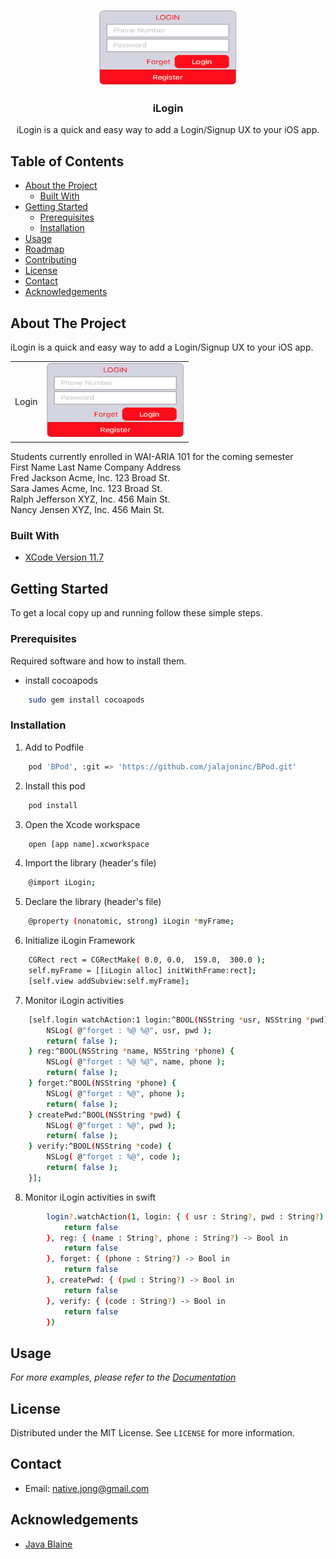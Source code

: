 <!--
*** Thanks for checking out this README Template. If you have a suggestion that would
*** make this better, please fork the repo and create a pull request or simply open
*** an issue with the tag "enhancement".
*** Thanks again! Now go create something AMAZING! :D
***
***
***
*** To avoid retyping too much info. Do a search and replace for the following:
*** github_username, repo_name, twitter_handle, email
-->





<!-- PROJECT SHIELDS -->
<!--
*** I'm using markdown "reference style" links for readability.
*** Reference links are enclosed in brackets [ ] instead of parentheses ( ).
*** See the bottom of this document for the declaration of the reference variables
*** for contributors-url, forks-url, etc. This is an optional, concise syntax you may use.
*** https://www.markdownguide.org/basic-syntax/#reference-style-links
-->

<!-- PROJECT LOGO -->
<br />
<p align="center">
  <a href="https://github.com/github_username/repo_name">
    <img src="/images/login.png" alt="My cool logo" width="220" height="120"/>
  </a>

  <h3 align="center">iLogin</h3>

  <p align="center">
     iLogin is a quick and easy way to add a Login/Signup UX to your iOS app.
  </p>
</p>



<!-- TABLE OF CONTENTS -->
## Table of Contents

* [About the Project](#about-the-project)
  * [Built With](#built-with)
* [Getting Started](#getting-started)
  * [Prerequisites](#prerequisites)
  * [Installation](#installation)
* [Usage](#usage)
* [Roadmap](#roadmap)
* [Contributing](#contributing)
* [License](#license)
* [Contact](#contact)
* [Acknowledgements](#acknowledgements)



<!-- ABOUT THE PROJECT -->
## About The Project

iLogin is a quick and easy way to add a Login/Signup UX to your iOS app.
<table  border="0" >
  <tr>
    <td>Login</td>
    <td><img src="/images/login.png" width=220 height=120></td>
  </tr>
 </table>

<div role="table"
     aria-label="Students"
     aria-describedby="students_table_desc">
  <div id="students_table_desc">
    Students currently enrolled in WAI-ARIA 101 for the coming semester
  </div>
  <div role="rowgroup">
    <div role="row">
      <span role="columnheader">
        First Name
      </span>
      <span role="columnheader">
        Last Name
      </span>
      <span role="columnheader">
        Company
      </span>
      <span role="columnheader">
        Address
      </span>
    </div>
  </div>
  <div role="rowgroup">
    <div role="row">
      <span role="cell">
        Fred
      </span>
      <span role="cell">
        Jackson
      </span>
      <span role="cell">
        Acme, Inc.
      </span>
      <span role="cell">
        123 Broad St.
      </span>
    </div>
    <div role="row">
      <span role="cell">
        Sara
      </span>
      <span role="cell">
        James
      </span>
      <span role="cell">
        Acme, Inc.
      </span>
      <span role="cell">
        123 Broad St.
      </span>
    </div>
    <div role="row">
      <span role="cell">
        Ralph
      </span>
      <span role="cell">
        Jefferson
      </span>
      <span role="cell">
        XYZ, Inc.
      </span>
      <span role="cell">
        456 Main St.
      </span>
    </div>
    <div role="row">
      <span role="cell">
        Nancy
      </span>
      <span role="cell">
        Jensen
      </span>
      <span role="cell">
        XYZ, Inc.
      </span>
      <span role="cell">
        456 Main St.
      </span>
    </div>
  </div>
</div>

### Built With

* [XCode Version 11.7](#about-the-project) 


<!-- GETTING STARTED -->
## Getting Started

To get a local copy up and running follow these simple steps.

### Prerequisites

Required software and how to install them.
* install cocoapods
```sh
    sudo gem install cocoapods 
```

### Installation

1. Add to Podfile
```sh
    pod 'BPod', :git => 'https://github.com/jalajoninc/BPod.git'
```
2. Install this pod
```sh
    pod install 
```

3. Open the Xcode workspace
```sh
    open [app name].xcworkspace 
```

4. Import the library (header's file)
```sh
    @import iLogin;
```

5. Declare the library (header's file)
```sh
    @property (nonatomic, strong) iLogin *myFrame;
```

6. Initialize iLogin Framework
```sh
    CGRect rect = CGRectMake( 0.0, 0.0,  159.0,  300.0 );
    self.myFrame = [[iLogin alloc] initWithFrame:rect];
    [self.view addSubview:self.myFrame];
```

7. Monitor iLogin activities
```sh
    [self.login watchAction:1 login:^BOOL(NSString *usr, NSString *pwd) {
        NSLog( @"forget : %@ %@", usr, pwd );
        return( false );
    } reg:^BOOL(NSString *name, NSString *phone) {
        NSLog( @"forget : %@ %@", name, phone );
        return( false );
    } forget:^BOOL(NSString *phone) {
        NSLog( @"forget : %@", phone );
        return( false );
    } createPwd:^BOOL(NSString *pwd) {
        NSLog( @"forget : %@", pwd );
        return( false );
    } verify:^BOOL(NSString *code) {
        NSLog( @"forget : %@", code );
        return( false );
    }];
```

8. Monitor iLogin activities in swift
```sh
        login?.watchAction(1, login: { ( usr : String?, pwd : String?) -> Bool in
            return false
        }, reg: { (name : String?, phone : String?) -> Bool in
            return false
        }, forget: { (phone : String?) -> Bool in
            return false
        }, createPwd: { (pwd : String?) -> Bool in
            return false
        }, verify: { (code : String?) -> Bool in
            return false
        })
```



<!-- USAGE EXAMPLES -->
## Usage

_For more examples, please refer to the [Documentation](https://example.com)_



<!-- LICENSE -->
## License

Distributed under the MIT License. See `LICENSE` for more information.



<!-- CONTACT -->
## Contact
* Email: [native.jong@gmail.com]()

<!-- ACKNOWLEDGEMENTS -->
## Acknowledgements
* [Java Blaine]()

<!-- MARKDOWN LINKS & IMAGES -->
<!-- https://www.markdownguide.org/basic-syntax/#reference-style-links -->
[contributors-shield]: https://img.shields.io/github/contributors/github_username/repo.svg?style=flat-square
[contributors-url]: https://github.com/github_username/repo/graphs/contributors
[forks-shield]: https://img.shields.io/github/forks/github_username/repo.svg?style=flat-square
[forks-url]: https://github.com/github_username/repo/network/members
[stars-shield]: https://img.shields.io/github/stars/github_username/repo.svg?style=flat-square
[stars-url]: https://github.com/github_username/repo/stargazers
[issues-shield]: https://img.shields.io/github/issues/github_username/repo.svg?style=flat-square
[issues-url]: https://github.com/github_username/repo/issues
[license-shield]: https://img.shields.io/github/license/github_username/repo.svg?style=flat-square
[license-url]: https://github.com/github_username/repo/blob/master/LICENSE.txt
[linkedin-shield]: https://img.shields.io/badge/-LinkedIn-black.svg?style=flat-square&logo=linkedin&colorB=555
[linkedin-url]: https://linkedin.com/in/github_username
[product-screenshot]: images/screenshot.png